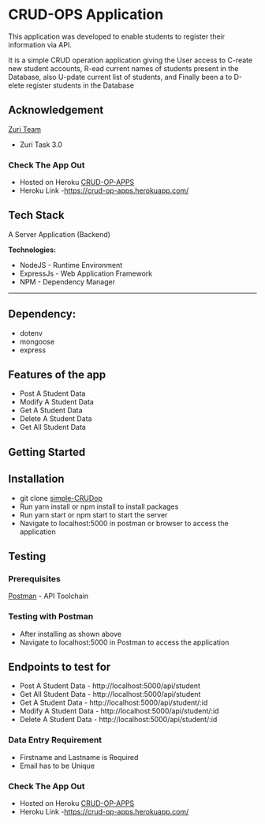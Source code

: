 # CRUD-OPS Application

This application was developed to enable students
 to register their information via API. 
 
 It is a simple CRUD operation application giving the User 
 access to C-reate new student accounts, R-ead current names
 of students present in the Database, also U-pdate current list 
 of students, and Finally been a to D-elete register students in the 
 Database
 
 ## Acknowledgement
 [Zuri Team](https://twitter.com/theZuriTeam?s=20)
 - Zuri Task 3.0

 ### Check The App Out 
- Hosted on Heroku  [CRUD-OP-APPS](https://crud-op-apps.herokuapp.com/)
- Heroku Link -https://crud-op-apps.herokuapp.com/
  

## Tech Stack

A Server Application (Backend)

**Technologies:**
- NodeJS - Runtime Environment
- ExpressJs - Web Application Framework
- NPM - Dependency Manager

***
## Dependency:
- dotenv
- mongoose
- express


## Features of the app

-  Post A Student Data
- Modify A Student Data
- Get A Student Data
- Delete A Student Data
- Get All Student Data


 





## Getting Started

## Installation
- git clone [simple-CRUDop](https://github.com/ajibade3210/Simple-CRUDops-App.git)
- Run yarn install or npm install to install packages
- Run yarn start or npm start to start the server
- Navigate to localhost:5000 in postman or browser to access the application

## Testing
### Prerequisites
[Postman](https://getpostman.com/) - API Toolchain

### Testing with Postman
- After installing as shown above
- Navigate to localhost:5000 in Postman to access the application



## Endpoints to test for
- Post A Student Data - http://localhost:5000/api/student
- Get All Student Data - http://localhost:5000/api/student
- Get A Student Data - http://localhost:5000/api/student/:id
- Modify A Student Data - http://localhost:5000/api/student/:id
- Delete A Student Data - http://localhost:5000/api/student/:id

### Data Entry Requirement 
- Firstname and Lastname is Required
- Email has to be Unique

### Check The App Out 
- Hosted on Heroku  [CRUD-OP-APPS](https://crud-op-apps.herokuapp.com/)
- Heroku Link -https://crud-op-apps.herokuapp.com/